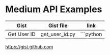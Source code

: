 # Medium API Examples

| Gist | Gist file | link |
|------|-----------|------|
| Get User ID | get_user_id.py | ```python 
https://gist.github.com
``` |

